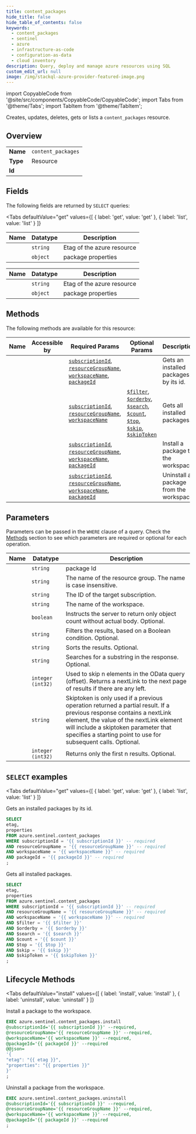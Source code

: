 ```yaml
--- 
title: content_packages
hide_title: false
hide_table_of_contents: false
keywords:
  - content_packages
  - sentinel
  - azure
  - infrastructure-as-code
  - configuration-as-data
  - cloud inventory
description: Query, deploy and manage azure resources using SQL
custom_edit_url: null
image: /img/stackql-azure-provider-featured-image.png
---
```


import CopyableCode from '@site/src/components/CopyableCode/CopyableCode';
import Tabs from '@theme/Tabs';
import TabItem from '@theme/TabItem';

Creates, updates, deletes, gets or lists a <code>content_packages</code> resource.

## Overview
<table><tbody>
<tr><td><b>Name</b></td><td><code>content_packages</code></td></tr>
<tr><td><b>Type</b></td><td>Resource</td></tr>
<tr><td><b>Id</b></td><td><CopyableCode code="azure.sentinel.content_packages" /></td></tr>
</tbody></table>

## Fields

The following fields are returned by `SELECT` queries:

<Tabs
    defaultValue="get"
    values={[
        { label: 'get', value: 'get' },
        { label: 'list', value: 'list' }
    ]}
>
<TabItem value="get">

<table>
<thead>
    <tr>
    <th>Name</th>
    <th>Datatype</th>
    <th>Description</th>
    </tr>
</thead>
<tbody>
<tr>
    <td><CopyableCode code="etag" /></td>
    <td><code>string</code></td>
    <td>Etag of the azure resource</td>
</tr>
<tr>
    <td><CopyableCode code="properties" /></td>
    <td><code>object</code></td>
    <td>package properties</td>
</tr>
</tbody>
</table>
</TabItem>
<TabItem value="list">

<table>
<thead>
    <tr>
    <th>Name</th>
    <th>Datatype</th>
    <th>Description</th>
    </tr>
</thead>
<tbody>
<tr>
    <td><CopyableCode code="etag" /></td>
    <td><code>string</code></td>
    <td>Etag of the azure resource</td>
</tr>
<tr>
    <td><CopyableCode code="properties" /></td>
    <td><code>object</code></td>
    <td>package properties</td>
</tr>
</tbody>
</table>
</TabItem>
</Tabs>

## Methods

The following methods are available for this resource:

<table>
<thead>
    <tr>
    <th>Name</th>
    <th>Accessible by</th>
    <th>Required Params</th>
    <th>Optional Params</th>
    <th>Description</th>
    </tr>
</thead>
<tbody>
<tr>
    <td><a href="#get"><CopyableCode code="get" /></a></td>
    <td><CopyableCode code="select" /></td>
    <td><a href="#parameter-subscriptionId"><code>subscriptionId</code></a>, <a href="#parameter-resourceGroupName"><code>resourceGroupName</code></a>, <a href="#parameter-workspaceName"><code>workspaceName</code></a>, <a href="#parameter-packageId"><code>packageId</code></a></td>
    <td></td>
    <td>Gets an installed packages by its id.</td>
</tr>
<tr>
    <td><a href="#list"><CopyableCode code="list" /></a></td>
    <td><CopyableCode code="select" /></td>
    <td><a href="#parameter-subscriptionId"><code>subscriptionId</code></a>, <a href="#parameter-resourceGroupName"><code>resourceGroupName</code></a>, <a href="#parameter-workspaceName"><code>workspaceName</code></a></td>
    <td><a href="#parameter-$filter"><code>$filter</code></a>, <a href="#parameter-$orderby"><code>$orderby</code></a>, <a href="#parameter-$search"><code>$search</code></a>, <a href="#parameter-$count"><code>$count</code></a>, <a href="#parameter-$top"><code>$top</code></a>, <a href="#parameter-$skip"><code>$skip</code></a>, <a href="#parameter-$skipToken"><code>$skipToken</code></a></td>
    <td>Gets all installed packages.</td>
</tr>
<tr>
    <td><a href="#install"><CopyableCode code="install" /></a></td>
    <td><CopyableCode code="exec" /></td>
    <td><a href="#parameter-subscriptionId"><code>subscriptionId</code></a>, <a href="#parameter-resourceGroupName"><code>resourceGroupName</code></a>, <a href="#parameter-workspaceName"><code>workspaceName</code></a>, <a href="#parameter-packageId"><code>packageId</code></a></td>
    <td></td>
    <td>Install a package to the workspace.</td>
</tr>
<tr>
    <td><a href="#uninstall"><CopyableCode code="uninstall" /></a></td>
    <td><CopyableCode code="exec" /></td>
    <td><a href="#parameter-subscriptionId"><code>subscriptionId</code></a>, <a href="#parameter-resourceGroupName"><code>resourceGroupName</code></a>, <a href="#parameter-workspaceName"><code>workspaceName</code></a>, <a href="#parameter-packageId"><code>packageId</code></a></td>
    <td></td>
    <td>Uninstall a package from the workspace.</td>
</tr>
</tbody>
</table>

## Parameters

Parameters can be passed in the `WHERE` clause of a query. Check the [Methods](#methods) section to see which parameters are required or optional for each operation.

<table>
<thead>
    <tr>
    <th>Name</th>
    <th>Datatype</th>
    <th>Description</th>
    </tr>
</thead>
<tbody>
<tr id="parameter-packageId">
    <td><CopyableCode code="packageId" /></td>
    <td><code>string</code></td>
    <td>package Id</td>
</tr>
<tr id="parameter-resourceGroupName">
    <td><CopyableCode code="resourceGroupName" /></td>
    <td><code>string</code></td>
    <td>The name of the resource group. The name is case insensitive.</td>
</tr>
<tr id="parameter-subscriptionId">
    <td><CopyableCode code="subscriptionId" /></td>
    <td><code>string</code></td>
    <td>The ID of the target subscription.</td>
</tr>
<tr id="parameter-workspaceName">
    <td><CopyableCode code="workspaceName" /></td>
    <td><code>string</code></td>
    <td>The name of the workspace.</td>
</tr>
<tr id="parameter-$count">
    <td><CopyableCode code="$count" /></td>
    <td><code>boolean</code></td>
    <td>Instructs the server to return only object count without actual body. Optional.</td>
</tr>
<tr id="parameter-$filter">
    <td><CopyableCode code="$filter" /></td>
    <td><code>string</code></td>
    <td>Filters the results, based on a Boolean condition. Optional.</td>
</tr>
<tr id="parameter-$orderby">
    <td><CopyableCode code="$orderby" /></td>
    <td><code>string</code></td>
    <td>Sorts the results. Optional.</td>
</tr>
<tr id="parameter-$search">
    <td><CopyableCode code="$search" /></td>
    <td><code>string</code></td>
    <td>Searches for a substring in the response. Optional.</td>
</tr>
<tr id="parameter-$skip">
    <td><CopyableCode code="$skip" /></td>
    <td><code>integer (int32)</code></td>
    <td>Used to skip n elements in the OData query (offset). Returns a nextLink to the next page of results if there are any left.</td>
</tr>
<tr id="parameter-$skipToken">
    <td><CopyableCode code="$skipToken" /></td>
    <td><code>string</code></td>
    <td>Skiptoken is only used if a previous operation returned a partial result. If a previous response contains a nextLink element, the value of the nextLink element will include a skiptoken parameter that specifies a starting point to use for subsequent calls. Optional.</td>
</tr>
<tr id="parameter-$top">
    <td><CopyableCode code="$top" /></td>
    <td><code>integer (int32)</code></td>
    <td>Returns only the first n results. Optional.</td>
</tr>
</tbody>
</table>

## `SELECT` examples

<Tabs
    defaultValue="get"
    values={[
        { label: 'get', value: 'get' },
        { label: 'list', value: 'list' }
    ]}
>
<TabItem value="get">

Gets an installed packages by its id.

```sql
SELECT
etag,
properties
FROM azure.sentinel.content_packages
WHERE subscriptionId = '{{ subscriptionId }}' -- required
AND resourceGroupName = '{{ resourceGroupName }}' -- required
AND workspaceName = '{{ workspaceName }}' -- required
AND packageId = '{{ packageId }}' -- required
;
```
</TabItem>
<TabItem value="list">

Gets all installed packages.

```sql
SELECT
etag,
properties
FROM azure.sentinel.content_packages
WHERE subscriptionId = '{{ subscriptionId }}' -- required
AND resourceGroupName = '{{ resourceGroupName }}' -- required
AND workspaceName = '{{ workspaceName }}' -- required
AND $filter = '{{ $filter }}'
AND $orderby = '{{ $orderby }}'
AND $search = '{{ $search }}'
AND $count = '{{ $count }}'
AND $top = '{{ $top }}'
AND $skip = '{{ $skip }}'
AND $skipToken = '{{ $skipToken }}'
;
```
</TabItem>
</Tabs>


## Lifecycle Methods

<Tabs
    defaultValue="install"
    values={[
        { label: 'install', value: 'install' },
        { label: 'uninstall', value: 'uninstall' }
    ]}
>
<TabItem value="install">

Install a package to the workspace.

```sql
EXEC azure.sentinel.content_packages.install 
@subscriptionId='{{ subscriptionId }}' --required, 
@resourceGroupName='{{ resourceGroupName }}' --required, 
@workspaceName='{{ workspaceName }}' --required, 
@packageId='{{ packageId }}' --required 
@@json=
'{
"etag": "{{ etag }}", 
"properties": "{{ properties }}"
}'
;
```
</TabItem>
<TabItem value="uninstall">

Uninstall a package from the workspace.

```sql
EXEC azure.sentinel.content_packages.uninstall 
@subscriptionId='{{ subscriptionId }}' --required, 
@resourceGroupName='{{ resourceGroupName }}' --required, 
@workspaceName='{{ workspaceName }}' --required, 
@packageId='{{ packageId }}' --required
;
```
</TabItem>
</Tabs>
